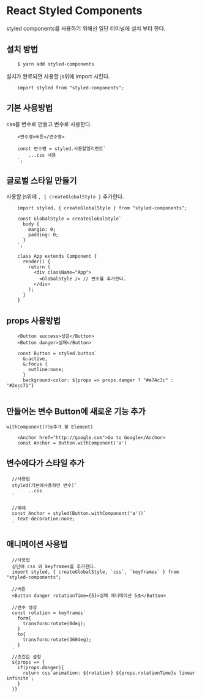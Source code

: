 # React Styled Components

styled components를 사용하기 위해선 일단 터미널에 설치 부터 한다.

## 설치 방법
```.{terminal}
    $ yarn add styled-components
```

설치가 완료되면 사용할 js위에 import 시킨다.

```{.terminal}
    import styled from "styled-components";
```

## 기본 사용방법
css를 변수로 만들고 변수로 사용한다.

```{.styled}
    <변수명>버튼</변수명>
    
    const 변수명 = styled.사용할엘리멘트`
        ...css 내용
    `;
```

## 글로벌 스타일 만들기
사용할 js위에 `, { createGlobalStyle }` 추가한다.
```{.styled}
    import styled, { createGlobalStyle } from "styled-components";
    
    const GlobalStyle = createGlobalStyle`
      body {
        margin: 0;
        padding: 0;
      }
    `;
    
    class App extends Component {
      render() {
        return (
          <div className="App">
            <GlobalStyle /> // 변수를 추가한다.
          </div>
        );
      }
    }
```

## props 사용방법
```{.styled}
    <Button success>성공</Button>
    <Button danger>실패</Button>
    
    const Button = styled.button`
      &:active,
      &:focus {
        outline:none;
      }
      background-color: ${props => props.danger ? "#e74c3c" : "#2ecc71"}    
    `
```

## 만들어논 변수 Button에 새로운 기능 추가
`withComponent(기능추가 할 Element)`
```{.styled}
    <Anchor href="http://google.com">Go to Google</Anchor>
    const Anchor = Button.withComponent('a')
```

## 변수에다가 스타일 추가
    
```{.styled}
  //사용법
  styled(기본에사용하던 변수)`  
        ..css
  `
  
  //예제
  const Anchor = styled(Button.withComponent('a'))`
    text-decoration:none;
  `
```

## 애니메이션 사용법

```{.styled}
  //사용법
  상단에 css 와 keyframes를 추가한다.
  import styled, { createGlobalStyle, `css`, `keyframes` } from "styled-components";
  
  //버튼
  <Button danger rotationTime={5}>실패 애니메이션 5초</Button>
  
  //변수 생성 
  const rotation = keyframes`
    form{
      transform:rotate(0deg);
    }
    to{
      transform:rotate(360deg);
    }
  `
  //조건값 설정
  ${props => {
    if(props.danger){
      return css`animation: ${rotation} ${props.rotationTime}s linear infinite`;
    }
  }}
```